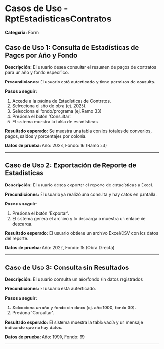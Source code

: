 # Casos de Uso - RptEstadisticasContratos

**Categoría:** Form

## Caso de Uso 1: Consulta de Estadísticas de Pagos por Año y Fondo

**Descripción:** El usuario desea consultar el resumen de pagos de contratos para un año y fondo específico.

**Precondiciones:**
El usuario está autenticado y tiene permisos de consulta.

**Pasos a seguir:**
1. Accede a la página de Estadísticas de Contratos.
2. Selecciona el año de obra (ej. 2023).
3. Selecciona el fondo/programa (ej. Ramo 33).
4. Presiona el botón 'Consultar'.
5. El sistema muestra la tabla de estadísticas.

**Resultado esperado:**
Se muestra una tabla con los totales de convenios, pagos, saldos y porcentajes por colonia.

**Datos de prueba:**
Año: 2023, Fondo: 16 (Ramo 33)

---

## Caso de Uso 2: Exportación de Reporte de Estadísticas

**Descripción:** El usuario desea exportar el reporte de estadísticas a Excel.

**Precondiciones:**
El usuario ya realizó una consulta y hay datos en pantalla.

**Pasos a seguir:**
1. Presiona el botón 'Exportar'.
2. El sistema genera el archivo y lo descarga o muestra un enlace de descarga.

**Resultado esperado:**
El usuario obtiene un archivo Excel/CSV con los datos del reporte.

**Datos de prueba:**
Año: 2022, Fondo: 15 (Obra Directa)

---

## Caso de Uso 3: Consulta sin Resultados

**Descripción:** El usuario consulta un año/fondo sin datos registrados.

**Precondiciones:**
El usuario está autenticado.

**Pasos a seguir:**
1. Selecciona un año y fondo sin datos (ej. año 1990, fondo 99).
2. Presiona 'Consultar'.

**Resultado esperado:**
El sistema muestra la tabla vacía y un mensaje indicando que no hay datos.

**Datos de prueba:**
Año: 1990, Fondo: 99

---

